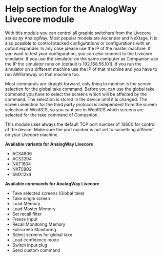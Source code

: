 # Help section for the AnalogWay Livecore module

With this module you can control all graphic switchers from the Livecore series by AnalogWay. Most popular models are Ascender and NeXtage. It is also possible to control stacked configurations or configurations with an output expander. In any case please use the IP of the master machine.
If you want to test your configuration, you can also connect to the Livecore simulator. If you use the simulator on the same computer as Companion use the IP the simulator runs on (default is 192.168.56.101), if you run the simulator on a different machine use the IP of that machine and you have to run AWGateway on that machine too.

Most commands are straight forward, only thing to mention is the screen selection for the global take command.
Before you can use the global take command you have to select the screens which will be affected by the command. The selection is stored in the device until it is changed. The screen selection for the third party protocol is independent from the screen selection of WebRCS, so you cant see in WebRCS which screens are selected for the take command of Companion.

This module uses always the default TCP port number of 10600 for control of the device. Make sure the port number is not set to something different on your Livecore machine.

**Available variants for AnalogWay Livecore**

* ACS4806
* ACS3204
* NXT1604
* NXT0802
* SMX12x4

**Available commands for AnalogWay Livecore**

* Take selected screens (Global take)
* Take single screen
* Load Memory
* Load Master Memory
* Set recall filter
* Freeze Input
* Recall Monitoring Memory
* Fullscreen Monitoring
* Select screens for global take
* Load confidence mode
* Switch input plug
* Send custom command
